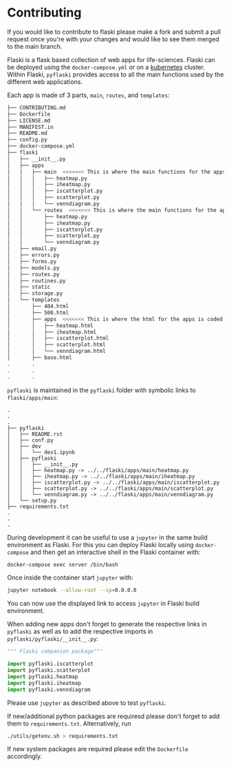 # Contributing

If you would like to contribute to flaski please make a fork and submit a pull request once you're with your changes and would like to see them merged to the main branch.

Flaski is a flask based collection of web apps for life-sciences. Flaski can be deployed using the `docker-compose.yml` or on a [kubernetes](https://github.com/mpg-age-bioinformatics/flaski/tree/master/kubernetes#kubernetes) cluster. Within Flaski, `pyflaski` provides access to all the main functions used by the different web applications.

Each app is made of 3 parts, `main`, `routes`, and `templates`:

```bash
├── CONTRIBUTING.md
├── Dockerfile
├── LICENSE.md
├── MANIFEST.in
├── README.md
├── config.py
├── docker-compose.yml
├── flaski
│   ├── __init__.py
│   ├── apps
│   │   ├── main  <<<<<<< This is where the main functions for the apps are stored >>>>>>>
│   │   │   ├── heatmap.py
│   │   │   ├── iheatmap.py
│   │   │   ├── iscatterplot.py
│   │   │   ├── scatterplot.py
│   │   │   └── venndiagram.py
│   │   └── routes  <<<<<<< This is where the main functions for the apps are connected to html output and input >>>>>>>
│   │       ├── heatmap.py
│   │       ├── iheatmap.py
│   │       ├── iscatterplot.py
│   │       ├── scatterplot.py
│   │       └── venndiagram.py
│   ├── email.py
│   ├── errors.py
│   ├── forms.py
│   ├── models.py
│   ├── routes.py
│   ├── routines.py
│   ├── static
│   ├── storage.py
│   └── templates
│       ├── 404.html
│       ├── 500.html
│       ├── apps  <<<<<<< This is where the html for the apps is coded >>>>>>>
│       │   ├── heatmap.html
│       │   ├── iheatmap.html
│       │   ├── iscatterplot.html
│       │   ├── scatterplot.html
│       │   └── venndiagram.html
│       ├── base.html
.       .
.       .
.       .
```
`pyflaski` is maintained in the `pyflaski` folder with symbolic links to `flaski/apps/main`:
```
.
.
.
├── pyflaski
│   ├── README.rst
│   ├── conf.py
│   ├── dev
│   │   └── dev1.ipynb
│   ├── pyflaski
│   │   ├── __init__.py
│   │   ├── heatmap.py -> ../../flaski/apps/main/heatmap.py
│   │   ├── iheatmap.py -> ../../flaski/apps/main/iheatmap.py
│   │   ├── iscatterplot.py -> ../../flaski/apps/main/iscatterplot.py
│   │   ├── scatterplot.py -> ../../flaski/apps/main/scatterplot.py
│   │   └── venndiagram.py -> ../../flaski/apps/main/venndiagram.py
│   └── setup.py
├── requirements.txt
.
.
.
```

During development it can be useful to use a `jupyter` in the same build environment as Flaski. For this you can deploy Flaski locally using `docker-compose` 
and then get an interactive shell in the Flaski container with:
```bash
docker-compose exec server /bin/bash
```
Once inside the container start `jupyter` with:
```bash
jupyter notebook --allow-root --ip=0.0.0.0
```
You can now use the displayed link to access `jupyter` in Flaski build environment.

When adding new apps don't forget to generate the respective links in `pyflaski` as well as to add the respective imports
in `pyflaski/pyflaski/__init__.py`:
```python
""" Flaski companion package"""

import pyflaski.iscatterplot
import pyflaski.scatterplot
import pyflaski.heatmap
import pyflaski.iheatmap
import pyflaski.venndiagram
```
Please use `jupyter` as described above to test `pyflaski`.


If new/additional python packages are requiresd please don't forget to add them to `requirements.txt`. Alternatively, run 
```bash
./utils/getenv.sh > requirements.txt
```
If new system packages are required please edit the `Dockerfile` accordingly.
